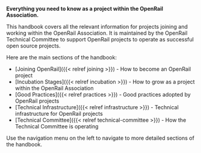 **Everything you need to know as a project within the OpenRail Association.**

This handbook covers all the relevant information for projects joining and working within the OpenRail Association. It is maintained by the OpenRail Technical Committee to support OpenRail projects to operate as successful open source projects.

Here are the main sections of the handbook:

* [Joining OpenRail]({{< relref joining >}}) - How to become an OpenRail project
* [Incubation Stages]({{< relref incubation >}}) - How to grow as a project within the OpenRail Association
* [Good Practices]({{< relref practices >}}) - Good practices adopted by OpenRail projects
* [Technical Infrastructure]({{< relref infrastructure >}}) - Technical infrastructure for OpenRail projects
* [Technical Committee]({{< relref technical-committee >}}) - How the Technical Committee is operating

Use the navigation menu on the left to navigate to more detailed sections of the handbook.
